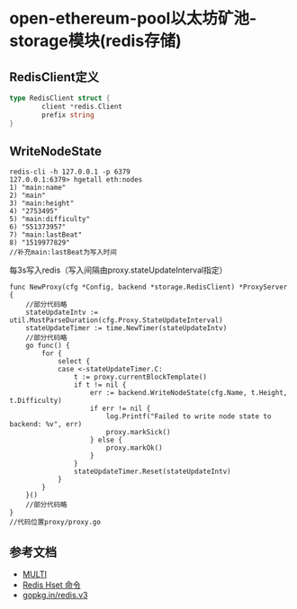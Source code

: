 # open-ethereum-pool以太坊矿池-storage模块(redis存储)

## RedisClient定义

```go
type RedisClient struct {
        client *redis.Client
        prefix string
}
```

## WriteNodeState

```
redis-cli -h 127.0.0.1 -p 6379
127.0.0.1:6379> hgetall eth:nodes
1) "main:name"
2) "main"
3) "main:height"
4) "2753495"
5) "main:difficulty"
6) "551373957"
7) "main:lastBeat"
8) "1519977829"
//补充main:lastBeat为写入时间
```

每3s写入redis（写入间隔由proxy.stateUpdateInterval指定）

```
func NewProxy(cfg *Config, backend *storage.RedisClient) *ProxyServer {
	//部分代码略
	stateUpdateIntv := util.MustParseDuration(cfg.Proxy.StateUpdateInterval)
	stateUpdateTimer := time.NewTimer(stateUpdateIntv)
	//部分代码略
	go func() {
		for {
			select {
			case <-stateUpdateTimer.C:
				t := proxy.currentBlockTemplate()
				if t != nil {
					err := backend.WriteNodeState(cfg.Name, t.Height, t.Difficulty)
					if err != nil {
						log.Printf("Failed to write node state to backend: %v", err)
						proxy.markSick()
					} else {
						proxy.markOk()
					}
				}
				stateUpdateTimer.Reset(stateUpdateIntv)
			}
		}
	}()
	//部分代码略
}
//代码位置proxy/proxy.go
```

## 

## 参考文档

* [MULTI](http://redisdoc.com/transaction/multi.html)
* [Redis Hset 命令](http://www.runoob.com/redis/hashes-hset.html)
* [gopkg.in/redis.v3](https://godoc.org/gopkg.in/redis.v3)